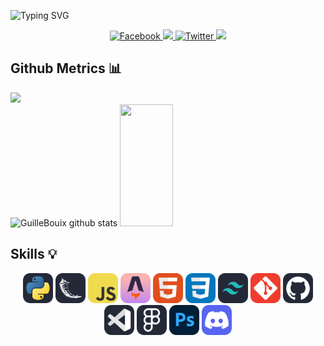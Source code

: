 ![Typing SVG](https://readme-typing-svg.herokuapp.com/?color=9FD5D1&size=45&center=true&vCenter=true&width=1000&lines=¡Hola,+bienvenido!)

<p align="center">
  <a href="https://www.facebook.com/guillermo.bouix/" target="_blank">
    <img alt="Facebook" src="https://img.shields.io/badge/facebook-%231DA1F2.svg?&style=for-the-badge&logo=facebook&logoColor=white"/>
  </a>
  <a href="https://www.instagram.com/guille.bx7/" target="_blank">
    <img src="https://img.shields.io/badge/-Instagram-%23E4405F?style=for-the-badge&logo=instagram&logoColor=white"/>
  </a>
  <a href="https://twitter.com/BouixGuille" target="_blank">
    <img alt="Twitter" src="https://img.shields.io/badge/twitter-%231DA1F2.svg?&style=for-the-badge&logo=twitter&logoColor=white" />
  </a>
  <a href="mailto:guillermo.bouix@gmail.com">
    <img src="https://img.shields.io/badge/email-c14438?style=for-the-badge&logo=Gmail&logoColor=white"/>
  </a>
</p>

<!----------------------------------------------------------------------------------------------------------------------------------------------------->

## Github Metrics 📊

  
<img width="725em" src="https://github-profile-summary-cards.vercel.app/api/cards/profile-details?username=GuilleBouix&theme=github_dark" />


<!----------------------------------------------------------------------------------------------------------------------------------------------------->

<div align="left">  
  <img width="49%" height="195px" src="https://github-readme-stats.vercel.app/api?username=GuilleBouix&show_icons=true&count_private=true&hide_border=true&title_color=02D9F7FF&icon_color=02D9F7FF&text_color=c9d1d9&bg_color=0d1117" alt="GuilleBouix github stats" /> 
  <img width="41%" height="195px" src="https://github-readme-stats.vercel.app/api/top-langs/?username=GuilleBouix&layout=compact&hide_border=true&title_color=02D9F7FF&text_color=02D9F7FF&bg_color=0d1117" />
</div>


<!----------------------------------------------------------------------------------------------------------------------------------------------------->

## Skills 💡
<p align="center">
<img src="https://github.com/tandpfun/skill-icons/blob/main/icons/Python-Dark.svg" width="48" title="Python">
<img src="https://github.com/tandpfun/skill-icons/blob/main/icons/Flask-Dark.svg" width="48" title="Flask">
<img src="https://github.com/tandpfun/skill-icons/blob/main/icons/JavaScript.svg" width="48" title="JavaScript">
<img src="https://github.com/tandpfun/skill-icons/blob/main/icons/Astro.svg" width="48" title="Astro">
<img src="https://github.com/tandpfun/skill-icons/blob/main/icons/HTML.svg" width="48" title="HTML"> 
<img src="https://github.com/tandpfun/skill-icons/blob/main/icons/CSS.svg" width="48" title="CSS">
<img src="https://github.com/tandpfun/skill-icons/blob/main/icons/TailwindCSS-Dark.svg" width="48" title="Tailwind CSS">
<img src="https://github.com/tandpfun/skill-icons/blob/main/icons/Git.svg" width="48" title="Git">
<img src="https://github.com/tandpfun/skill-icons/blob/main/icons/Github-Dark.svg" width="48" title="Github">
<img src="https://github.com/tandpfun/skill-icons/blob/main/icons/VSCode-Dark.svg" width="48" title="Vscode">  
<img src="https://github.com/tandpfun/skill-icons/blob/main/icons/Figma-Dark.svg" width="48" title="Figma">
<img src="https://github.com/tandpfun/skill-icons/blob/main/icons/Photoshop.svg" width="48" title="Photoshop"> 
<img src="https://github.com/tandpfun/skill-icons/blob/main/icons/Discord.svg" width="48" title="Discord">   
<p/>
